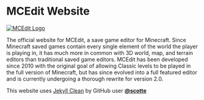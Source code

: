 MCEdit Website
============

[![MCEdit Logo](http://www.mcedit.net/images/icon_new.png)](https://mcedit.net)

The official website for MCEdit, a save game editor for Minecraft. Since Minecraft saved games contain every single element of the world the player is playing in, it has much more in common with 3D world, map, and terrain editors than traditional saved game editors. MCEdit has been developed since 2010 with the original goal of allowing Classic levels to be played in the full version of Minecraft, but has since evolved into a full featured editor and is currently undergoing a thorough rewrite for version 2.0. 

This website uses [Jekyll Clean](https://github.com/scotte/jekyll-clean) by GitHub user **[@scotte](https://github.com/scotte)**

